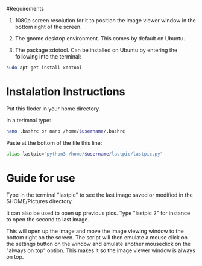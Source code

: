 
#Requirements
1. 1080p screen resolution for it to position the image viewer window in the bottom right of the screen.

2. The gnome desktop environment. This comes by default on Ubuntu.

3. The package xdotool. Can be installed on Ubuntu by entering the following into the terminal:

```sh
sudo apt-get install xdotool
``` 

# Instalation Instructions
Put this floder in your home directory.

In a terimnal type:

```sh
nano .bashrc or nano /home/$username/.bashrc
```

Paste at the bottom of the file this line:

```sh
alias lastpic="python3 /home/$username/lastpic/lastpic.py"
```

# Guide for use

Type in the terminal "lastpic" to see the last image saved or modified in the $HOME/Pictures directory.

It can also be used to open up previous pics. Type "lastpic 2" for instance to open the second to last image.

This will open up the image and move the image viewing window to the bottom right on the screen. The script will then emulate a mouse click on the settings button on the window and emulate another mouseclick on the "always on top" option. This makes it so the image viewer window is always on top.
